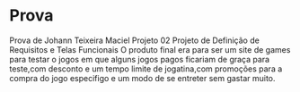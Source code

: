# Prova
Prova de Johann Teixeira Maciel 
 Projeto 02 Projeto de Definição de Requisitos e Telas Funcionais
O produto final era para ser um site de games para testar o jogos 
em que alguns jogos pagos ficariam de graça para teste,com desconto
e um tempo limite de jogatina,com promoções para a compra do jogo 
especifigo e um modo de se entreter sem gastar muito.